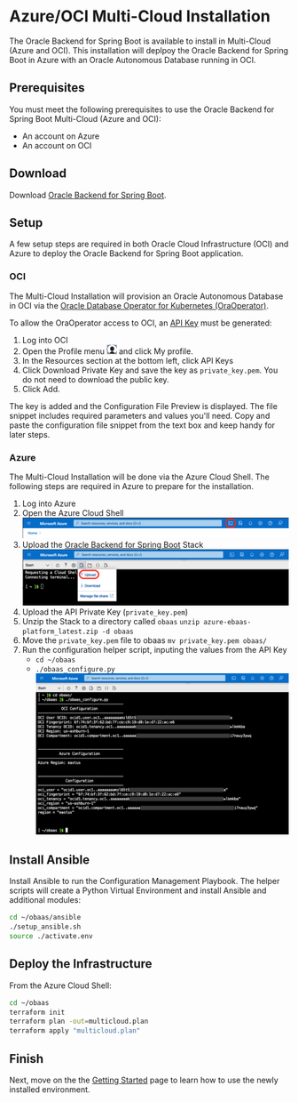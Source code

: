 # Azure/OCI Multi-Cloud Installation

The Oracle Backend for Spring Boot is available to install in Multi-Cloud (Azure and OCI).  This installation will deplpoy the Oracle Backend for Spring Boot in Azure with an Oracle Autonomous Database running in OCI.

## Prerequisites

You must meet the following prerequisites to use the Oracle Backend for Spring Boot Multi-Cloud (Azure and OCI):

* An account on Azure
* An account on OCI

## Download

Download [Oracle Backend for Spring Boot](https://github.com/oracle/microservices-datadriven/releases/download/OBAAS-1.0.0/azure-ebaas-platform_latest.zip).

## Setup

A few setup steps are required in both Oracle Cloud Infrastructure (OCI) and Azure to deploy the Oracle Backend for Spring Boot application.

### OCI

The Multi-Cloud Installation will provision an Oracle Autonomous Database in OCI via the [Oracle Database Operator for Kubernetes (OraOperator)](https://github.com/oracle/oracle-database-operator).  

To allow the OraOperator access to OCI, an [API Key](https://docs.oracle.com/en-us/iaas/Content/API/Concepts/apisigningkey.htm) must be generated:

1. Log into OCI
2. Open the Profile menu ![User Profile Menu](userprofilemenu.png) and click My profile.
3. In the Resources section at the bottom left, click API Keys
4. Click Download Private Key and save the key as `private_key.pem`. You do not need to download the public key.
5. Click Add.

The key is added and the Configuration File Preview is displayed. The file snippet includes required parameters and values you'll need. Copy and paste the configuration file snippet from the text box and keep handy for later steps.

### Azure

The Multi-Cloud Installation will be done via the Azure Cloud Shell.  The following steps are required in Azure to prepare for the installation.

1. Log into Azure
2. Open the Azure Cloud Shell
    ![Azure Cloud Shell Icon](AzureCloudShellIcon.png)
3. Upload the [Oracle Backend for Spring Boot](https://github.com/oracle/microservices-datadriven/releases/download/OBAAS-1.0.0/azure-ebaas-platform_latest.zip) Stack
    ![Azure Upload](AzureUpload.png)
4. Upload the API Private Key (`private_key.pem`)
5. Unzip the Stack to a directory called `obaas`
    `unzip azure-ebaas-platform_latest.zip -d obaas`
6. Move the `private_key.pem` file to obaas
    `mv private_key.pem obaas/`
5. Run the configuration helper script, inputing the values from the API Key
    * `cd ~/obaas`
    * `./obaas_configure.py`
    ![Azure Configure](AzureConfigure.png)

## Install Ansible

Install Ansible to run the Configuration Management Playbook.  The helper scripts will create a Python Virtual Environment and install Ansible and additional modules:

```bash
cd ~/obaas/ansible
./setup_ansible.sh
source ./activate.env
```

## Deploy the Infrastructure

From the Azure Cloud Shell:

```bash
cd ~/obaas
terraform init
terraform plan -out=multicloud.plan
terraform apply "multicloud.plan"
```

## Finish

Next, move on the the [Getting Started](../getting-started/) page to learn how to use the newly installed environment.